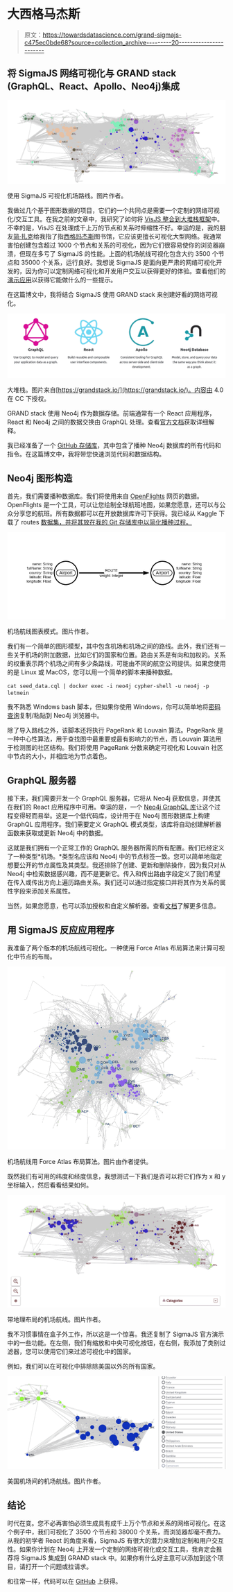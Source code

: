 # 大西格马杰斯

> 原文：<https://towardsdatascience.com/grand-sigmajs-c475ec0bde68?source=collection_archive---------20----------------------->

## 将 SigmaJS 网络可视化与 GRAND stack (GraphQL、React、Apollo、Neo4j)集成

![](img/7d032d03417b76008aa8efef0eed1f12.png)

使用 SigmaJS 可视化机场路线。图片作者。

我做过几个基于图形数据的项目，它们的一个共同点是需要一个定制的网络可视化/交互工具。在我之前的文章中，我研究了如何将 [VisJS 整合到大堆栈框架](/network-visualizations-with-grandstack-a07deb0a0c3a)中。不幸的是，VisJS 在处理成千上万的节点和关系时伸缩性不好。幸运的是，我的朋友[简·扎克](https://medium.com/u/72aa7be0a59f?source=post_page-----c475ec0bde68--------------------------------)给我指了指[西格玛杰斯](https://www.sigmajs.org/)图书馆，它应该更擅长可视化大型网络。我通常害怕创建包含超过 1000 个节点和关系的可视化，因为它们很容易使你的浏览器崩溃，但现在多亏了 SigmaJS 的性能。上面的机场航线可视化包含大约 3500 个节点和 35000 个关系，运行良好。我想说 SigmaJS 是面向更严肃的网络可视化开发的，因为你可以定制网络可视化和开发用户交互以获得更好的体验。查看他们的[演示应用](https://www.sigmajs.org/demo/index.html)以获得它能做什么的一些提示。

在这篇博文中，我将结合 SigmaJS 使用 GRAND stack 来创建好看的网络可视化。

![](img/0bfe064483bd96f1ac8aff5aa3694d04.png)

大堆栈。图片来自[https://grandstack.io/](https://grandstack.io/)。内容由 4.0 在 CC 下授权。

GRAND stack 使用 Neo4j 作为数据存储。前端通常有一个 React 应用程序，React 和 Neo4j 之间的数据交换由 GraphQL 处理。查看[官方文档](https://grandstack.io/docs/getting-started-neo4j-graphql)获取详细解释。

我已经准备了一个 [GitHub 存储库](https://github.com/tomasonjo/grand-sigmaJS)，其中包含了播种 Neo4j 数据库的所有代码和指令。在这篇博文中，我将带您快速浏览代码和数据结构。

## Neo4j 图形构造

首先，我们需要播种数据库。我们将使用来自 [OpenFlights](https://openflights.org/) 网页的数据。OpenFlights 是一个工具，可以让您绘制全球航班地图，如果您愿意，还可以与公众分享您的航班。所有数据都可以在开放数据库许可下获得。我已经从 Kaggle 下载了 routes [数据集，并将其放在我的 Git 存储库中以简化播种过程。](https://www.kaggle.com/open-flights/flight-route-database)

![](img/5bfa141ee77fa1a4c0de6585be3dddc0.png)

机场航线图表模式。图片作者。

我们有一个简单的图形模型，其中包含机场和机场之间的路线。此外，我们还有一些关于机场的附加数据，比如它们的国家和位置。路由关系是有向和加权的。关系的权重表示两个机场之间有多少条路线，可能由不同的航空公司提供。如果您使用的是 Linux 或 MacOS，您可以用一个简单的脚本来播种数据。

```
cat seed_data.cql | docker exec -i neo4j cypher-shell -u neo4j -p letmein
```

我不熟悉 Windows bash 脚本，但如果你使用 Windows，你可以简单地将[密码查询](https://github.com/tomasonjo/grand-sigmaJS/blob/main/seed_data.cql)复制/粘贴到 Neo4j 浏览器中。

除了导入路线之外，该脚本还将执行 PageRank 和 Louvain 算法。PageRank 是一种中心性算法，用于查找图中最重要或最有影响力的节点，而 Louvain 算法用于检测图的社区结构。我们将使用 PageRank 分数来确定可视化和 Louvain 社区中节点的大小，并相应地为节点着色。

## GraphQL 服务器

接下来，我们需要开发一个 GraphQL 服务器，它将从 Neo4j 获取信息，并使其在我们的 React 应用程序中可用。幸运的是，一个 [Neo4j GraphQL 库](https://neo4j.com/product/graphql-library/)让这个过程变得轻而易举。这是一个低代码库，设计用于在 Neo4j 图形数据库上构建 GraphQL 应用程序。我们需要定义 GraphQL 模式类型，该库将自动创建解析器函数来获取或更新 Neo4j 中的数据。

这就是我们拥有一个正常工作的 GraphQL 服务器所需的所有配置。我们已经定义了一种类型*机场。*类型名应该和 Neo4j 中的节点标签一致。您可以简单地指定想要公开的节点属性及其类型。我还排除了创建、更新和删除操作，因为我只对从 Neo4j 中检索数据感兴趣，而不是更新它。传入和传出路由字段定义了我们希望在传入或传出方向上遍历路由关系。我们还可以通过指定接口并将其作为关系的属性字段来添加关系属性。

当然，如果您愿意，也可以添加授权和自定义解析器。查看[文档](https://neo4j.com/docs/graphql-manual/current/)了解更多信息。

## 用 SigmaJS 反应应用程序

我准备了两个版本的机场航线可视化。一种使用 Force Atlas 布局算法来计算可视化中节点的布局。

![](img/c578579ce28404b7b7761d79b7a7253a.png)

机场航线用 Force Atlas 布局算法。图片由作者提供。

既然我们有可用的纬度和经度信息，我想测试一下我们是否可以将它们作为 x 和 y 坐标输入，然后看看结果如何。

![](img/f914794542ec5421c538e3d7d5aca0cf.png)

带地理布局的机场航线。图片作者。

我不习惯事情在盒子外工作，所以这是一个惊喜。我还复制了 SigmaJS 官方演示中的一些功能。在左侧，我们有缩放和中央可视化按钮，在右侧，我添加了类别过滤器，您可以使用它们来过滤可视化中的国家。

例如，我们可以在可视化中排除除美国以外的所有国家。

![](img/497bc6440c5c420d207b109076927aba.png)

美国机场间的机场航线。图片作者。

## 结论

时代在变。您不必再害怕必须生成具有成千上万个节点和关系的网络可视化。在这个例子中，我们可视化了 3500 个节点和 38000 个关系，而浏览器却毫不费力。从我的初学者 React 的角度来看，SigmaJS 有很大的潜力来增加定制和用户交互性。如果你计划在 Neo4j 上开发一个定制的网络可视化或交互工具，我肯定会推荐将 SigmaJS 集成到 GRAND stack 中。如果你有什么好主意可以添加到这个项目，请打开一个问题或拉请求。

和往常一样，代码可以在 [GitHub](https://github.com/tomasonjo/grand-sigmaJS) 上获得。